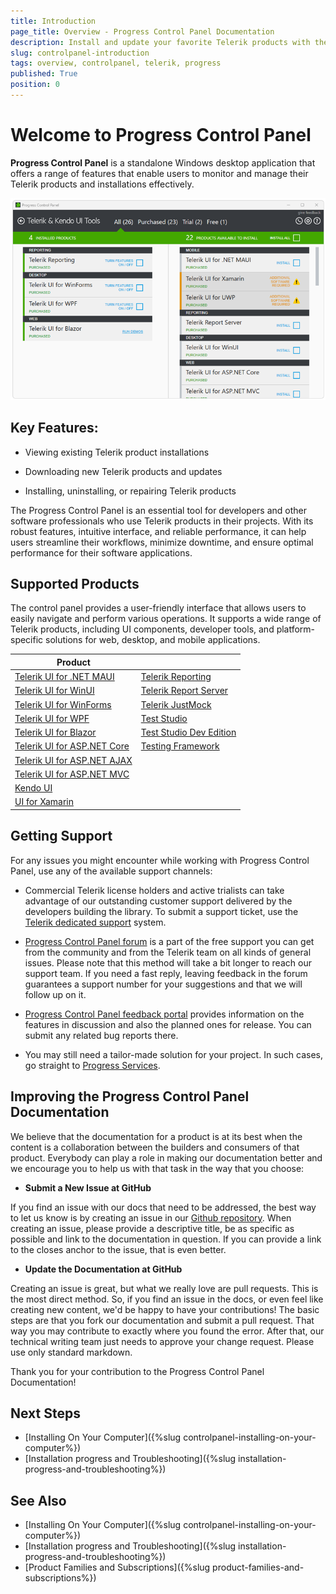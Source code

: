 ```yaml
---
title: Introduction
page_title: Overview - Progress Control Panel Documentation
description: Install and update your favorite Telerik products with the Progress Control Panel.
slug: controlpanel-introduction
tags: overview, controlpanel, telerik, progress
published: True
position: 0 
---
```


# Welcome to Progress Control Panel

**Progress Control Panel** is a standalone Windows desktop application that offers a range of features that enable users to monitor and manage their Telerik products and installations effectively.

![Progress Control Panel](images/telerik-control-panel-introduction.png)

## Key Features:

* Viewing existing Telerik product installations

* Downloading new Telerik products and updates

* Installing, uninstalling, or repairing Telerik products

The Progress Control Panel is an essential tool for developers and other software professionals who use Telerik products in their projects. With its robust features, intuitive interface, and reliable performance, it can help users streamline their workflows, minimize downtime, and ensure optimal performance for their software applications.

## Supported Products

The control panel provides a user-friendly interface that allows users to easily navigate and perform various operations. It supports a wide range of Telerik products, including UI components, developer tools, and platform-specific solutions for web, desktop, and mobile applications.

|Product||
|----|----|
|[Telerik UI for .NET MAUI](https://docs.telerik.com/devtools/maui/introduction)|[Telerik Reporting](https://docs.telerik.com/reporting/introduction)|
|[Telerik UI for WinUI](https://docs.telerik.com/devtools/winui/introduction)|[Telerik Report Server](https://docs.telerik.com/report-server/introduction)|
|[Telerik UI for WinForms](https://docs.telerik.com/devtools/winforms/introduction)|[Telerik JustMock](https://docs.telerik.com/devtools/justmock/introduction)|
|[Telerik UI for WPF](https://docs.telerik.com/devtools/wpf/introduction)|[Test Studio](https://docs.telerik.com/teststudio/welcome)|
|[Telerik UI for Blazor](https://docs.telerik.com/blazor-ui/introduction)|[Test Studio Dev Edition](https://docs.telerik.com/devtools/teststudiodev/introduction)|
|[Telerik UI for ASP.NET Core](https://docs.telerik.com/aspnet-core/introduction)|[Testing Framework](https://docs.telerik.com/teststudio/testing-framework)|
|[Telerik UI for ASP.NET AJAX](https://docs.telerik.com/devtools/aspnet-ajax/introduction)||
|[Telerik UI for ASP.NET MVC](https://docs.telerik.com/aspnet-mvc/introduction)||
|[Kendo UI](https://docs.telerik.com/kendo-ui/introduction)||
|[UI for Xamarin](https://docs.telerik.com/devtools/xamarin/introduction)||

## Getting Support

For any issues you might encounter while working with Progress Control Panel, use any of the available support channels:

* Commercial Telerik license holders and active trialists can take advantage of our outstanding customer support delivered by the developers building the library. To submit a support ticket, use the [Telerik dedicated support](https://www.telerik.com/account/support-tickets/) system.

* [Progress Control Panel forum](https://www.telerik.com/forums/telerik-control-panel) is a part of the free support you can get from the community and from the Telerik team on all kinds of general issues. Please note that this method will take a bit longer to reach our support team. If you need a fast reply, leaving feedback in the forum guarantees a support number for your suggestions and that we will follow up on it.

* [Progress Control Panel feedback portal](https://feedback.telerik.com/controlpanel) provides information on the features in discussion and also the planned ones for release. You can submit any related bug reports there. 

* You may still need a tailor-made solution for your project. In such cases, go straight to [Progress Services](https://www.progress.com/services).

## Improving the Progress Control Panel Documentation

We believe that the documentation for a product is at its best when the content is a collaboration between the builders and consumers of that product. Everybody can play a role in making our documentation better and we encourage you to help us with that task in the way that you choose:

* **Submit a New Issue at GitHub**

If you find an issue with our docs that need to be addressed, the best way to let us know is by creating an issue in our [Github repository](https://github.com/telerik/controlpanel-docs/issues). When creating an issue, please provide a descriptive title, be as specific as possible and link to the documentation in question. If you can provide a link to the closes anchor to the issue, that is even better.

* **Update the Documentation at GitHub**

Creating an issue is great, but what we really love are pull requests. This is the most direct method.  So, if you find an issue in the docs, or even feel like creating new content, we'd be happy to have your contributions! The basic steps are that you fork our documentation and submit a pull request. That way you may contribute to exactly where you found the error.  After that, our technical writing team just needs to approve your change request. Please use only standard markdown. 

Thank you for your contribution to the Progress Control Panel Documentation!

## Next Steps

* [Installing On Your Computer]({%slug controlpanel-installing-on-your-computer%})
* [Installation progress and Troubleshooting]({%slug installation-progress-and-troubleshooting%}) 

## See Also

* [Installing On Your Computer]({%slug controlpanel-installing-on-your-computer%})
* [Installation progress and Troubleshooting]({%slug installation-progress-and-troubleshooting%}) 
* [Product Families and Subscriptions]({%slug product-families-and-subscriptions%})
